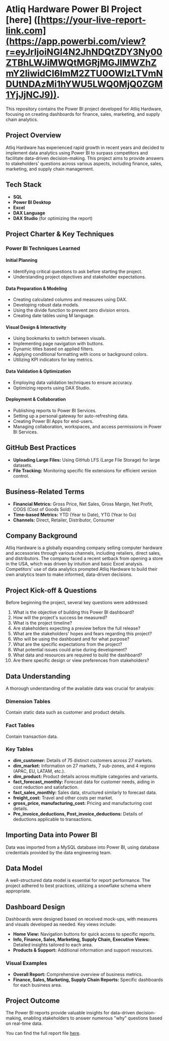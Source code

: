 # Atliq Hardware Power BI Project [here] ([https://your-live-report-link.com](https://app.powerbi.com/view?r=eyJrIjoiNGI4N2JhNDQtZDY3Ny00ZTBhLWJiMWQtMGRjMGJlMWZhZmY2IiwidCI6ImM2ZTU0OWIzLTVmNDUtNDAzMi1hYWU5LWQ0MjQ0ZGM1YjJjNCJ9)).

This repository contains the Power BI project developed for Atliq Hardware, focusing on creating dashboards for finance, sales, marketing, and supply chain analytics.

## Project Overview

Atliq Hardware has experienced rapid growth in recent years and decided to implement data analytics using Power BI to surpass competitors and facilitate data-driven decision-making. This project aims to provide answers to stakeholders' questions across various aspects, including finance, sales, marketing, and supply chain management.


## Tech Stack

- **SQL**
- **Power BI Desktop**
- **Excel**
- **DAX Language**
- **DAX Studio** (for optimizing the report)

## Project Charter & Key Techniques

### Power BI Techniques Learned

#### Initial Planning
- Identifying critical questions to ask before starting the project.
- Understanding project objectives and stakeholder expectations.

#### Data Preparation & Modeling
- Creating calculated columns and measures using DAX.
- Developing robust data models.
- Using the divide function to prevent zero division errors.
- Creating date tables using M language.

#### Visual Design & Interactivity
- Using bookmarks to switch between visuals.
- Implementing page navigation with buttons.
- Dynamic titles based on applied filters.
- Applying conditional formatting with icons or background colors.
- Utilizing KPI indicators for key metrics.

#### Data Validation & Optimization
- Employing data validation techniques to ensure accuracy.
- Optimizing reports using DAX Studio.

#### Deployment & Collaboration
- Publishing reports to Power BI Services.
- Setting up a personal gateway for auto-refreshing data.
- Creating Power BI Apps for end-users.
- Managing collaboration, workspaces, and access permissions in Power BI Services.

## GitHub Best Practices

- **Uploading Large Files:** Using GitHub LFS (Large File Storage) for large datasets.
- **File Tracking:** Monitoring specific file extensions for efficient version control.

## Business-Related Terms

- **Financial Metrics:** Gross Price, Net Sales, Gross Margin, Net Profit, COGS (Cost of Goods Sold)
- **Time-based Metrics:** YTD (Year to Date), YTG (Year to Go)
- **Channels:** Direct, Retailer, Distributor, Consumer

## Company Background

Atliq Hardware is a globally expanding company selling computer hardware and accessories through various channels, including retailers, direct sales, and distributors. The company faced a recent setback from opening a store in the USA, which was driven by intuition and basic Excel analysis. Competitors' use of data analytics prompted Atliq Hardware to build their own analytics team to make informed, data-driven decisions.

## Project Kick-off & Questions

Before beginning the project, several key questions were addressed:

1. What is the objective of building this Power BI dashboard?
2. How will the project's success be measured?
3. What is the project timeline?
4. Are stakeholders expecting a preview before the full release?
5. What are the stakeholders' hopes and fears regarding this project?
6. Who will be using the dashboard and for what purpose?
7. What are the specific expectations from the project?
8. What potential issues could arise during development?
9. What data and resources are required to build the dashboard?
10. Are there specific design or view preferences from stakeholders?

## Data Understanding

A thorough understanding of the available data was crucial for analysis:

### Dimension Tables

Contain static data such as customer and product details.

### Fact Tables

Contain transaction data.

### Key Tables

- **dim_customer:** Details of 75 distinct customers across 27 markets.
- **dim_market:** Information on 27 markets, 7 sub-zones, and 4 regions (APAC, EU, LATAM, etc.).
- **dim_product:** Product details across multiple categories and variants.
- **fact_forecast_monthly:** Forecast data for customer needs, aiding in cost reduction and satisfaction.
- **fact_sales_monthly:** Sales data, structured similarly to forecast data.
- **freight_cost:** Travel and other costs per market.
- **gross_price, manufacturing_cost:** Pricing and manufacturing cost details.
- **Pre_invoice_deductions, Post_invoice_deductions:** Details of deductions applicable to transactions.

## Importing Data into Power BI

Data was imported from a MySQL database into Power BI, using database credentials provided by the data engineering team.

## Data Model

A well-structured data model is essential for report performance. The project adhered to best practices, utilizing a snowflake schema where appropriate.

## Dashboard Design

Dashboards were designed based on received mock-ups, with measures and visuals developed as needed. Key views include:

- **Home View:** Navigation buttons for quick access to specific reports.
- **Info, Finance, Sales, Marketing, Supply Chain, Executive Views:** Detailed insights tailored to each area.
- **Products & Support:** Additional information and support resources.

### Visual Examples

- **Overall Report:** Comprehensive overview of business metrics. 
- **Finance, Sales, Marketing, Supply Chain Reports:** Specific dashboards for each business area.

## Project Outcome

The Power BI reports provide valuable insights for data-driven decision-making, enabling stakeholders to answer numerous "why" questions based on real-time data.

You can find the full report file [here](#).
